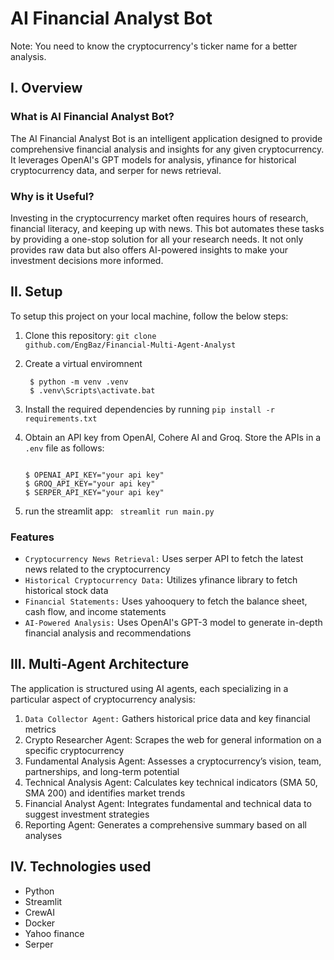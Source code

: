 # AI Financial Analyst Bot

Note: You need to know the cryptocurrency's ticker name for a better analysis.

## I. Overview

### What is AI Financial Analyst Bot?
The AI Financial Analyst Bot is an intelligent application designed to provide comprehensive financial analysis and insights for any given cryptocurrency. 
It leverages OpenAI's GPT models for analysis, yfinance for historical cryptocurrency data, and serper for news retrieval.

### Why is it Useful?
Investing in the cryptocurrency market often requires hours of research, financial literacy, and keeping up with news. 
This bot automates these tasks by providing a one-stop solution for all your research needs. 
It not only provides raw data but also offers AI-powered insights to make your investment decisions more informed.

## II. Setup

To setup this project on your local machine, follow the below steps:
1. Clone this repository: <code>git clone github.com/EngBaz/Financial-Multi-Agent-Analyst</code>

2. Create a virtual enviromnent
   ```console
    $ python -m venv .venv
    $ .venv\Scripts\activate.bat
    ```
3. Install the required dependencies by running <code>pip install -r requirements.txt</code>

4. Obtain an API key from OpenAI, Cohere AI and Groq. Store the APIs in a <code>.env</code> file as follows:
    ```console
    
    $ OPENAI_API_KEY="your api key"
    $ GROQ_API_KEY="your api key"
    $ SERPER_API_KEY="your api key"
    ```
5. run the streamlit app: <code> streamlit run main.py </code>

### Features

* <code>Cryptocurrency News Retrieval:</code> Uses serper API to fetch the latest news related to the cryptocurrency 
* <code>Historical Cryptocurrency Data:</code> Utilizes yfinance library to fetch historical stock data 
* <code>Financial Statements:</code> Uses yahooquery to fetch the balance sheet, cash flow, and income statements 
* <code>AI-Powered Analysis:</code> Uses OpenAI's GPT-3 model to generate in-depth financial analysis and recommendations

## III. Multi-Agent Architecture

The application is structured using AI agents, each specializing in a particular aspect of cryptocurrency analysis:

<ol>
  <li><code>Data Collector Agent:</code> Gathers historical price data and key financial metrics</li>
  <li>Crypto Researcher Agent:</code> Scrapes the web for general information on a specific cryptocurrency</li>
  <li>Fundamental Analysis Agent:</code> Assesses a cryptocurrency’s vision, team, partnerships, and long-term potential</li>
  <li>Technical Analysis Agent:</code> Calculates key technical indicators (SMA 50, SMA 200) and identifies market trends</li>
  <li>Financial Analyst Agent:</code> Integrates fundamental and technical data to suggest investment strategies</li>
  <li>Reporting Agent:</code> Generates a comprehensive summary based on all analyses</li>
</ol>

## IV. Technologies used

* Python
* Streamlit
* CrewAI
* Docker
* Yahoo finance
* Serper
